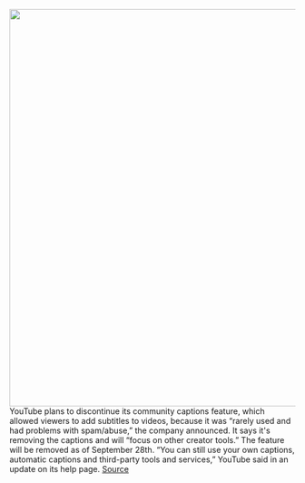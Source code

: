 <img src='https://cdn.vox-cdn.com/thumbor/3Jc4-ADOqjALNHSa8VdG7BbYU_4=/0x0:2040x1360/1200x800/filters:focal(857x517:1183x843)/cdn.vox-cdn.com/uploads/chorus_image/image/67138344/acastro_180806_1777_youtube_cancel_0001.0.jpg' width='700px' /><br/>
YouTube plans to discontinue its community captions feature, which allowed viewers to add subtitles to videos, because it was “rarely used and had problems with spam/abuse,” the company announced. It says it's removing the captions and will “focus on other creator tools.” The feature will be removed as of September 28th. “You can still use your own captions, automatic captions and third-party tools and services,” YouTube said in an update on its help page.
<a href='https://www.theverge.com/2020/7/31/21349401/youtube-community-captions-deaf-creators-accessibility-google'> Source <a/>